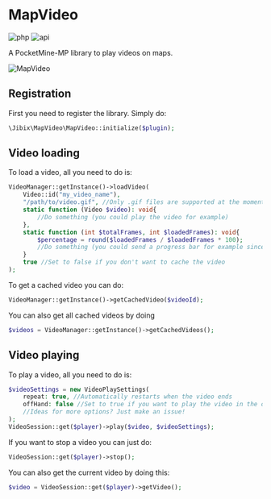 # MapVideo

![php](https://img.shields.io/badge/php-8.1-informational)
![api](https://img.shields.io/badge/pocketmine-5.0-informational)

A PocketMine-MP library to play videos on maps.

![MapVideo](https://github.com/J1b1x/MapVideo/assets/64813399/b2cb44cd-cdcf-4945-b8a8-f6584377d5a6)

## Registration
First you need to register the library. Simply do:
```php
\Jibix\MapVideo\MapVideo::initialize($plugin);
```

## Video loading
To load a video, all you need to do is:
```php
VideoManager::getInstance()->loadVideo(
    Video::id("my_video_name"),
    "/path/to/video.gif", //Only .gif files are supported at the moment
    static function (Video $video): void{
        //Do something (you could play the video for example)
    },
    static function (int $totalFrames, int $loadedFrames): void{
        $percentage = round($loadedFrames / $loadedFrames * 100);
        //Do something (you could send a progress bar for example since this is called in the main thread)
    }
    true //Set to false if you don't want to cache the video
);
```
To get a cached video you can do:
```php
VideoManager::getInstance()->getCachedVideo($videoId);
```
You can also get all cached videos by doing
```php
$videos = VideoManager::getInstance()->getCachedVideos();
```

## Video playing
To play a video, all you need to do is:
```php
$videoSettings = new VideoPlaySettings(
    repeat: true, //Automatically restarts when the video ends
    offHand: false //Set to true if you want to play the video in the off-hand
    //Ideas for more options? Just make an issue!
);
VideoSession::get($player)->play($video, $videoSettings);
```
If you want to stop a video you can just do:
```php
VideoSession::get($player)->stop();
```
You can also get the current video by doing this:
```php
$video = VideoSession::get($player)->getVideo();
```
